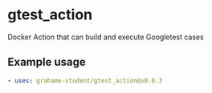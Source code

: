 # gtest_action
Docker Action that can build and execute Googletest cases

## Example usage
```yaml
- uses: grahame-student/gtest_action@v0.0.3
```
